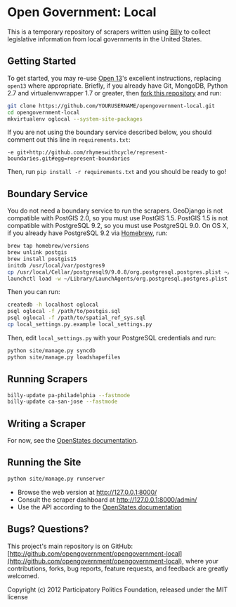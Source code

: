 # Open Government: Local

This is a temporary repository of scrapers written using [Billy](http://billy.readthedocs.org/) to collect legislative information from local governments in the United States.

## Getting Started

To get started, you may re-use [Open 13](https://github.com/opennorth/open13)'s excellent instructions, replacing `open13` where appropriate. Briefly, if you already have Git, MongoDB, Python 2.7 and virtualenvwrapper 1.7 or greater, then [fork this repository](https://github.com/opengovernment/opengovernment-local) and run:

```sh
git clone https://github.com/YOURUSERNAME/opengovernment-local.git
cd opengovernment-local
mkvirtualenv oglocal --system-site-packages
```

If you are not using the boundary service described below, you should comment out this line in `requirements.txt`:

```
-e git+http://github.com/rhymeswithcycle/represent-boundaries.git#egg=represent-boundaries
```

Then, run `pip install -r requirements.txt` and you should be ready to go!

## Boundary Service

You do not need a boundary service to run the scrapers. GeoDjango is not compatible with PostGIS 2.0, so you must use PostGIS 1.5. PostGIS 1.5 is not compatible with PostgreSQL 9.2, so you must use PostgreSQL 9.0. On OS X, if you already have PostgreSQL 9.2 via [Homebrew](http://mxcl.github.com/homebrew/), run:

```sh
brew tap homebrew/versions
brew unlink postgis
brew install postgis15
initdb /usr/local/var/postgres9
cp /usr/local/Cellar/postgresql9/9.0.8/org.postgresql.postgres.plist ~/Library/LaunchAgents/
launchctl load -w ~/Library/LaunchAgents/org.postgresql.postgres.plist
```

Then you can run:

```sh
createdb -h localhost oglocal
psql oglocal -f /path/to/postgis.sql
psql oglocal -f /path/to/spatial_ref_sys.sql
cp local_settings.py.example local_settings.py
```

Then, edit `local_settings.py` with your PostgreSQL credentials and run:

```sh
python site/manage.py syncdb
python site/manage.py loadshapefiles
```

## Running Scrapers

```sh
billy-update pa-philadelphia --fastmode
billy-update ca-san-jose --fastmode
```

## Writing a Scraper

For now, see the [OpenStates documentation](http://openstates.org/contributing/).

## Running the Site

```sh
python site/manage.py runserver
```

* Browse the web version at http://127.0.0.1:8000/
* Consult the scraper dashboard at http://127.0.0.1:8000/admin/
* Use the API according to the [OpenStates documentation](http://openstates.org/api/)

## Bugs? Questions?

This project's main repository is on GitHub: [http://github.com/opengovernment/opengovernment-local](http://github.com/opengovernment/opengovernment-local), where your contributions, forks, bug reports, feature requests, and feedback are greatly welcomed.

Copyright (c) 2012 Participatory Politics Foundation, released under the MIT license
